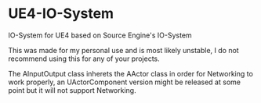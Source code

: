 # UE4-IO-System
IO-System for UE4 based on Source Engine's IO-System

This was made for my personal use and is most likely unstable,
I do not recommend using this for any of your projects.

The AInputOutput class inherets the AActor class in order for Networking to work properly,
an UActorComponent version might be released at some point but it will not support Networking.
